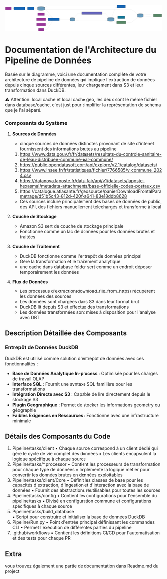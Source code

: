 ![Data Architecture Diagram](./diagrams/data-architecture.svg)

# Documentation de l'Architecture du Pipeline de Données

Basée sur le diagramme, voici une documentation complète de votre architecture de pipeline de données qui implique l'extraction de données depuis cinque sources différentes, leur chargement dans S3 et leur transformation dans DuckDB.

⚠️ Attention: local cache et local cache geo, les deux sont le même fichier dans database/cache, c'est just pour simplifier la représentation de schema que je l'ai séparé.

### Composants du Système

1. **Sources de Données**

   - cinque sources de données distinctes provonant de site d'intenet fournissent des informations brutes au pipeline

   1. https://www.data.gouv.fr/fr/datasets/resultats-du-controle-sanitaire-de-leau-distribuee-commune-par-commune/
   2. https://public.opendatasoft.com/api/explore/v2.1/catalog/datasets/
   3. https://www.insee.fr/fr/statistiques/fichier/7766585/v_commune_2024.csv
   4. https://datanova.laposte.fr/data-fair/api/v1/datasets/laposte-hexasmal/metadata-attachments/base-officielle-codes-postaux.csv
   5. https://catalogue.atlasante.fr/geosource/panierDownloadFrontalParametrage/d51b5c43-812d-420f-a641-83e18ddb8628

   - Ces sources inclure principalement des bases de données de public, des API, des fichiers manuellement telechargés et transforme à local

2. **Couche de Stockage**

   - Amazon S3 sert de couche de stockage principale
   - Fonctionne comme un lac de données pour les données brutes et traitées

3. **Couche de Traitement**

   - DuckDB fonctionne comme l'entrepôt de données principal
   - Gère la transformation et le traitement analytique
   - une cache dans database folder sert comme un endroit déposer temporairement les données

4. **Flux de Données**
   - Les processus d'extraction(download_file_from_https) récupèrent les données des sources
   - Les données sont chargées dans S3 dans leur format brut
   - DuckDB lit depuis S3 et effectue des transformations
   - Les données transformées sont mises à disposition pour l'analyse avec DBT

## Description Détaillée des Composants

### Entrepôt de Données DuckDB

DuckDB est utilisé comme solution d'entrepôt de données avec ces fonctionnalités :

- **Base de Données Analytique In-process** : Optimisée pour les charges de travail OLAP
- **Interface SQL** : Fournit une syntaxe SQL familière pour les transformations
- **Intégration Directe avec S3** : Capable de lire directement depuis le stockage S3
- **Plugin Geographique** : Permet de stocker les informations geometry ou géographie
- **Faibles Exigences en Ressources** : Fonctionne avec une infrastructure minimale

## Détails des Composants du Code

1. Pipeline/tasks/client
   ▪ Chaque source correspond à un client dédié qui gère le cycle de vie complet des données
   ▪ Les clients encapsulent la logique spécifique à chaque source
2. Pipeline/tasks/\*.processor
   ▪ Contient les processeurs de transformation pour chaque type de données
   ▪ Implémente la logique métier pour convertir les données brutes en données exploitables
3. Pipeline/tasks/client/Core
   ▪ Définit les classes de base pour les capacités d'extraction, d'ingestion et d'interaction avec la base de données
   ▪ Fournit des abstractions réutilisables pour toutes les sources
4. Pipeline/tasks/config
   ▪ Contient les configurations pour l'ensemble du pipeline/tasks
   ▪ Divisé en configuration commune et configurations spécifiques à chaque source
5. Pipeline/tasks/build_database  
   ▪ Script pour construire et initialiser la base de données DuckDB
6. Pipeline/Run.py
   ▪ Point d'entrée principal définissant les commandes CLI
   ▪ Permet l'exécution de différentes parties du pipeline
7. .github/workflows
   ▪ Contient les définitions CI/CD pour l'automatisation et des tests pour chaque PR

## Extra

vous trouvez également une partie de documentation dans Readme.md du project
